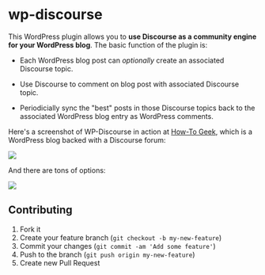 wp-discourse
============

This WordPress plugin allows you to **use Discourse as a community engine for your WordPress blog**. The basic function of the plugin is:

- Each WordPress blog post can *optionally* create an associated Discourse topic.

- Use Discourse to comment on blog post with associated Discourse topic.

- Periodicially sync the "best" posts in those Discourse topics back to the associated WordPress blog entry as WordPress comments.


Here's a screenshot of WP-Discourse in action at [How-To Geek](http://www.howtogeek.com/180175/warning-your-browser-extensions-are-spying-on-you/), which is a WordPress blog backed with a Discourse forum:

[![](https://raw2.github.com/discourse/discourse-docimages/master/wordpress/wordpress-plugin-sample-screenhot-small.png)](https://raw2.github.com/discourse/discourse-docimages/master/wordpress/wordpress-plugin-sample-screenhot.png)

And there are tons of options:

![](https://raw.github.com/discourse/discourse-docimages/master/wordpress/discourse-wp-plugin.png)

## Contributing

1. Fork it
2. Create your feature branch (`git checkout -b my-new-feature`)
3. Commit your changes (`git commit -am 'Add some feature'`)
4. Push to the branch (`git push origin my-new-feature`)
5. Create new Pull Request
